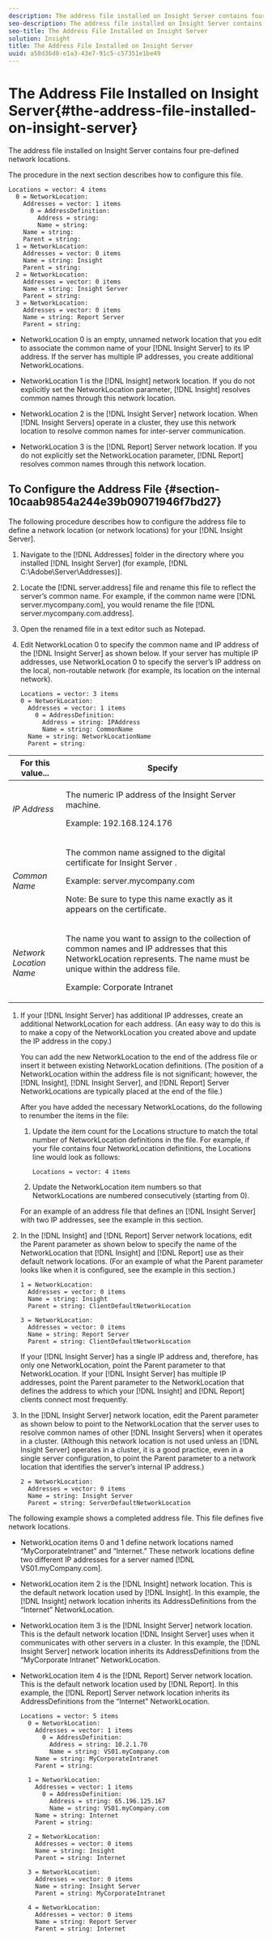 ```yaml
---
description: The address file installed on Insight Server contains four pre-defined network locations.
seo-description: The address file installed on Insight Server contains four pre-defined network locations.
seo-title: The Address File Installed on Insight Server
solution: Insight
title: The Address File Installed on Insight Server
uuid: a58d36d8-e1a3-43e7-91c5-c57351e1be49
---
```


# The Address File Installed on Insight Server{#the-address-file-installed-on-insight-server}

The address file installed on Insight Server contains four pre-defined network locations.

The procedure in the next section describes how to configure this file.

```
Locations = vector: 4 items  
  0 = NetworkLocation:  
    Addresses = vector: 1 items 
      0 = AddressDefinition:  
        Address = string:  
        Name = string:  
    Name = string:  
    Parent = string:  
  1 = NetworkLocation:  
    Addresses = vector: 0 items 
    Name = string: Insight 
    Parent = string:  
  2 = NetworkLocation:  
    Addresses = vector: 0 items 
    Name = string: Insight Server 
    Parent = string: 
  3 = NetworkLocation:  
    Addresses = vector: 0 items 
    Name = string: Report Server 
    Parent = string:
```

* NetworkLocation 0 is an empty, unnamed network location that you edit to associate the common name of your [!DNL Insight Server] to its IP address. If the server has multiple IP addresses, you create additional NetworkLocations. 
* NetworkLocation 1 is the [!DNL Insight] network location. If you do not explicitly set the NetworkLocation parameter, [!DNL Insight] resolves common names through this network location. 

* NetworkLocation 2 is the [!DNL Insight Server] network location. When [!DNL Insight Servers] operate in a cluster, they use this network location to resolve common names for inter-server communication. 

* NetworkLocation 3 is the [!DNL Report] Server network location. If you do not explicitly set the NetworkLocation parameter, [!DNL Report] resolves common names through this network location.

## To Configure the Address File {#section-10caab9854a244e39b09071946f7bd27}

The following procedure describes how to configure the address file to define a network location (or network locations) for your [!DNL Insight Server].

1. Navigate to the [!DNL Addresses] folder in the directory where you installed [!DNL Insight Server] (for example, [!DNL C:\Adobe\Server\Addresses)]. 

1. Locate the [!DNL server.address] file and rename this file to reflect the server’s common name. For example, if the common name were [!DNL server.mycompany.com], you would rename the file [!DNL server.mycompany.com.address]. 

1. Open the renamed file in a text editor such as Notepad. 
1. Edit NetworkLocation 0 to specify the common name and IP address of the [!DNL Insight Server] as shown below. If your server has multiple IP addresses, use NetworkLocation 0 to specify the server’s IP address on the local, non-routable network (for example, its location on the internal network). 

   ```
   Locations = vector: 3 items 
   0 = NetworkLocation: 
     Addresses = vector: 1 items 
       0 = AddressDefinition: 
         Address = string: IPAddress 
         Name = string: CommonName 
     Name = string: NetworkLocationName 
     Parent = string: 
   
   ```

<table id="table_02C2A1630CCD40C4A51B314C3CB683F1"> 
 <thead> 
  <tr> 
   <th colname="col1" class="entry"> For this value... </th> 
   <th colname="col2" class="entry"> Specify </th> 
  </tr> 
 </thead>
 <tbody> 
  <tr> 
   <td colname="col1"> <i>IP Address</i> </td> 
   <td colname="col2"> <p>The numeric IP address of the <span class="keyword"> Insight Server </span> machine. </p> <p>Example: 192.168.124.176 </p> </td> 
  </tr> 
  <tr> 
   <td colname="col1"> <i>Common Name </i> </td> 
   <td colname="col2"> <p>The common name assigned to the digital certificate for <span class="keyword"> Insight Server </span>. </p> <p>Example: <span class="filepath"> server.mycompany.com </span></p> <p>Note: Be sure to type this name exactly as it appears on the certificate. </p> </td> 
  </tr> 
  <tr> 
   <td colname="col1"> <i>Network Location Name </i> </td> 
   <td colname="col2"> <p>The name you want to assign to the collection of common names and IP addresses that this NetworkLocation represents. The name must be unique within the address file. </p> <p>Example: Corporate Intranet </p> </td> 
  </tr> 
 </tbody> 
</table>

1. If your [!DNL Insight Server] has additional IP addresses, create an additional NetworkLocation for each address. (An easy way to do this is to make a copy of the NetworkLocation you created above and update the IP address in the copy.)

   You can add the new NetworkLocation to the end of the address file or insert it between existing NetworkLocation definitions. (The position of a NetworkLocation within the address file is not significant; however, the [!DNL Insight], [!DNL Insight Server], and [!DNL Report] Server NetworkLocations are typically placed at the end of the file.)

   After you have added the necessary NetworkLocations, do the following to renumber the items in the file:

    1. Update the item count for the Locations structure to match the total number of NetworkLocation definitions in the file. For example, if your file contains four NetworkLocation definitions, the Locations line would look as follows:

       ```    
       Locations = vector: 4 items
       ```

    1. Update the NetworkLocation item numbers so that NetworkLocations are numbered consecutively (starting from 0).

   For an example of an address file that defines an [!DNL Insight Server] with two IP addresses, see the example in this section. 

1. In the [!DNL Insight] and [!DNL Report] Server network locations, edit the Parent parameter as shown below to specify the name of the NetworkLocation that [!DNL Insight] and [!DNL Report] use as their default network locations. (For an example of what the Parent parameter looks like when it is configured, see the example in this section.) 

   ```
   1 = NetworkLocation:  
     Addresses = vector: 0 items 
     Name = string: Insight 
     Parent = string: ClientDefaultNetworkLocation 
    
   3 = NetworkLocation:  
     Addresses = vector: 0 items 
     Name = string: Report Server 
     Parent = string: ClientDefaultNetworkLocation
   ```

   If your [!DNL Insight Server] has a single IP address and, therefore, has only one NetworkLocation, point the Parent parameter to that NetworkLocation. If your [!DNL Insight Server] has multiple IP addresses, point the Parent parameter to the NetworkLocation that defines the address to which your [!DNL Insight] and [!DNL Report] clients connect most frequently. 

1. In the [!DNL Insight Server] network location, edit the Parent parameter as shown below to point to the NetworkLocation that the server uses to resolve common names of other [!DNL Insight Servers] when it operates in a cluster. (Although this network location is not used unless an [!DNL Insight Server] operates in a cluster, it is a good practice, even in a single server configuration, to point the Parent parameter to a network location that identifies the server’s internal IP address.) 

   ```
   2 = NetworkLocation:  
     Addresses = vector: 0 items 
     Name = string: Insight Server 
     Parent = string: ServerDefaultNetworkLocation
   ```

The following example shows a completed address file. This file defines five network locations.

* NetworkLocation items 0 and 1 define network locations named “MyCorporateIntranet” and “Internet.” These network locations define two different IP addresses for a server named [!DNL VS01.myCompany.com]. 
* NetworkLocation item 2 is the [!DNL Insight] network location. This is the default network location used by [!DNL Insight]. In this example, the [!DNL Insight] network location inherits its AddressDefinitions from the “Internet” NetworkLocation. 

* NetworkLocation item 3 is the [!DNL Insight Server] network location. This is the default network location [!DNL Insight Server] uses when it communicates with other servers in a cluster. In this example, the [!DNL Insight Server] network location inherits its AddressDefinitions from the “MyCorporate Intranet” NetworkLocation. 

* NetworkLocation item 4 is the [!DNL Report] Server network location. This is the default network location used by [!DNL Report]. In this example, the [!DNL Report] Server network location inherits its AddressDefinitions from the “Internet” NetworkLocation. 

  ```
  Locations = vector: 5 items 
    0 = NetworkLocation:  
      Addresses = vector: 1 items 
        0 = AddressDefinition:  
          Address = string: 10.2.1.70 
          Name = string: VS01.myCompany.com 
      Name = string: MyCorporateIntranet 
      Parent = string:  
   
    1 = NetworkLocation:  
      Addresses = vector: 1 items 
        0 = AddressDefinition:  
          Address = string: 65.196.125.167 
          Name = string: VS01.myCompany.com 
      Name = string: Internet 
      Parent = string: 
   
    2 = NetworkLocation:  
      Addresses = vector: 0 items 
      Name = string: Insight 
      Parent = string: Internet 
   
    3 = NetworkLocation:  
      Addresses = vector: 0 items 
      Name = string: Insight Server 
      Parent = string: MyCorporateIntranet 
   
    4 = NetworkLocation:  
      Addresses = vector: 0 items 
      Name = string: Report Server 
      Parent = string: Internet
  ```

